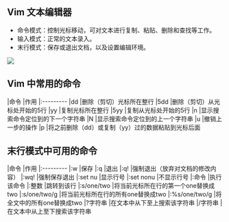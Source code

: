 ## Vim 文本编辑器

 * 命令模式：控制光标移动，可对文本进行复制、粘贴、删除和查找等工作。
 * 输入模式：正常的文本录入。
 * 末行模式：保存或退出文档，以及设置编辑环境。

![](http://os6ycxx7w.bkt.clouddn.com/images/40c910f5-1fe3-4740-aac6-6177383b7307.png)


## Vim 中常用的命令

|命令	|作用
|:---------
|dd	|删除（剪切）光标所在整行
|5dd	|删除（剪切）从光标处开始的5行
|yy	|复制光标所在整行
|5yy	|复制从光标处开始的5行
|n	|显示搜索命令定位到的下一个字符串
|N	|显示搜索命令定位到的上一个字符串
|u	|撤销上一步的操作
|p	|将之前删除（dd）或复制（yy）过的数据粘贴到光标后面


## 末行模式中可用的命令

|命令	|作用
|:---------
|:w	|保存
|:q	|退出
|:q!	|强制退出（放弃对文档的修改内容）
|:wq!	|强制保存退出
|:set nu	|显示行号
|:set nonu	|不显示行号
|:命令	|执行该命令
|:整数	|跳转到该行
|:s/one/two	|将当前光标所在行的第一个one替换成two
|:s/one/two/g	|将当前光标所在行的所有one替换成two
|:%s/one/two/g	|将全文中的所有one替换成two
|?字符串	|在文本中从下至上搜索该字符串
|/字符串	|在文本中从上至下搜索该字符串
